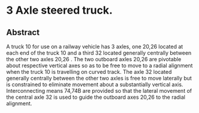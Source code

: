 # 3 Axle steered truck.

## Abstract
A truck 10 for use on a railway vehicle has 3 axles, one 20,26 located at each end of the truck 10 and a third 32 located generally centrally between the other two axles 20,26 . The two outboard axles 20,26 are pivotable about respective vertical axes so as to be free to move to a radial alignment when the truck 10 is travelling on curved track. The axle 32 located generally centrally between the other two axles is free to move laterally but is constrained to eliminate movement about a substantially vertical axis. Interconnecting means 74,74B are provided so that the lateral movement of the central axle 32 is used to guide the outboard axes 20,26 to the radial alignment.
